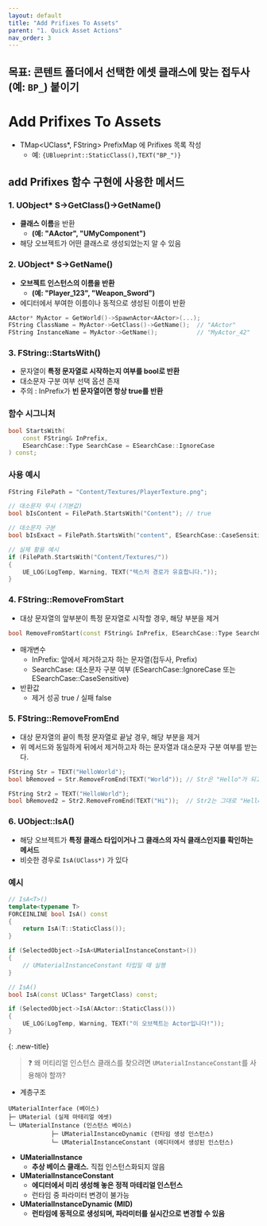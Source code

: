 ```yaml
---
layout: default
title: "Add Prifixes To Assets"
parent: "1. Quick Asset Actions"
nav_order: 3
---
```


## 목표: 콘텐트 폴더에서 선택한 에셋 클래스에 맞는 접두사(예: `BP_`) 붙이기

# Add Prifixes To Assets
- TMap<UClass*, FString> PrefixMap 에 Prifixes 목록 작성
  - 예: `{UBlueprint::StaticClass(),TEXT("BP_")}` 

## add Prifixes 함수 구현에 사용한 메서드
### 1. UObject* S->GetClass()->GetName()
- **클래스 이름**을 반환
  -  **(예: "AActor", "UMyComponent")**
- 해당 오브젝트가 어떤 클래스로 생성되었는지 알 수 있음


### 2. UObject* S->GetName()
- **오브젝트 인스턴스의 이름을 반환**
  - **(예: "Player_123", "Weapon_Sword")**
- 에디터에서 부여한 이름이나 동적으로 생성된 이름이 반환

```c++
AActor* MyActor = GetWorld()->SpawnActor<AActor>(...);
FString ClassName = MyActor->GetClass()->GetName();  // "AActor"
FString InstanceName = MyActor->GetName();           // "MyActor_42"
```

### 3. FString::StartsWith()
- 문자열이 **특정 문자열로 시작하는지 여부를 bool로 반환**
- 대소문자 구분 여부 선택 옵션 존재
- 주의 : InPrefix가 **빈 문자열이면 항상 true를 반환**

### 함수 시그니처
```c++
bool StartsWith(
    const FString& InPrefix, 
    ESearchCase::Type SearchCase = ESearchCase::IgnoreCase
) const;
```
### 사용 예시
```c++
FString FilePath = "Content/Textures/PlayerTexture.png";

// 대소문자 무시 (기본값)
bool bIsContent = FilePath.StartsWith("Content"); // true

// 대소문자 구분
bool bIsExact = FilePath.StartsWith("content", ESearchCase::CaseSensitive); // false

// 실제 활용 예시
if (FilePath.StartsWith("Content/Textures/"))
{
    UE_LOG(LogTemp, Warning, TEXT("텍스처 경로가 유효합니다."));
}
```

### 4. FString::RemoveFromStart
- 대상 문자열의 앞부분이 특정 문자열로 시작할 경우, 해당 부분을 제거

```c++
bool RemoveFromStart(const FString& InPrefix, ESearchCase::Type SearchCase = ESearchCase::IgnoreCase);
```
- 매개변수
  - InPrefix: 앞에서 제거하고자 하는 문자열(접두사, Prefix)
  - SearchCase: 대소문자 구분 여부 (ESearchCase::IgnoreCase 또는 ESearchCase::CaseSensitive)
- 반환값
  - 제거 성공 true / 실패 false 

### 5. FString::RemoveFromEnd
- 대상 문자열의 끝이 특정 문자열로 끝날 경우, 해당 부분을 제거
- 위 메서드와 동일하게 뒤에서 제거하고자 하는 문자열과 대소문자 구분 여부를 받는다.

```c++
FString Str = TEXT("HelloWorld");
bool bRemoved = Str.RemoveFromEnd(TEXT("World")); // Str은 "Hello"가 되고, bRemoved는 true

FString Str2 = TEXT("HelloWorld");
bool bRemoved2 = Str2.RemoveFromEnd(TEXT("Hi"));  // Str2는 그대로 "HelloWorld", bRemoved2는 false
```

### 6. UObject::IsA<T>()
- 해당 오브젝트가 **특정 클래스 타입이거나 그 클래스의 자식 클래스인지를 확인하는 메서드**
- 비슷한 경우로 `IsA(UClass*)` 가 있다

### 예시
```c++
// IsA<T>()
template<typename T>
FORCEINLINE bool IsA() const
{
    return IsA(T::StaticClass());
}

if (SelectedObject->IsA<UMaterialInstanceConstant>()) 
{
    // UMaterialInstanceConstant 타입일 때 실행
}

// IsA()
bool IsA(const UClass* TargetClass) const;

if (SelectedObject->IsA(AActor::StaticClass())) 
{
    UE_LOG(LogTemp, Warning, TEXT("이 오브젝트는 Actor입니다!"));
}
```

{: .new-title}
> ❓ 왜 머티리얼 인스턴스 클래스를 찾으려면 `UMaterialInstanceConstant`를 사용해야 할까?

- 계층구조
```
UMaterialInterface (베이스)
├─ UMaterial (실제 마테리얼 에셋)
└─ UMaterialInstance (인스턴스 베이스)
            ├─ UMaterialInstanceDynamic (런타임 생성 인스턴스)
            └─ UMaterialInstanceConstant (에디터에서 생성된 인스턴스)
```

>
- **UMaterialInstance**
  - **추상 베이스 클래스.** 직접 인스턴스화되지 않음
- **UMaterialInstanceConstant**
  - **에디터에서 미리 생성해 놓은 정적 마테리얼 인스턴스**
  - 런타임 중 파라미터 변경이 불가능
- **UMaterialInstanceDynamic (MID)**
   - **런타임에 동적으로 생성되며, 파라미터를 실시간으로 변경할 수 있음**


